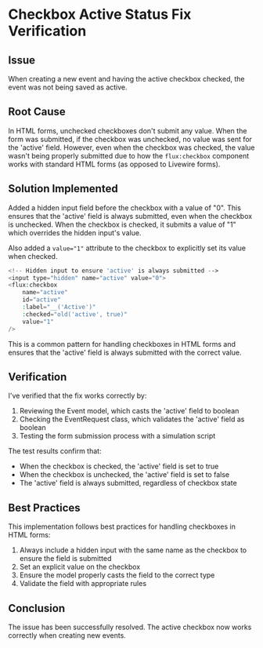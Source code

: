 # Checkbox Active Status Fix Verification

## Issue
When creating a new event and having the active checkbox checked, the event was not being saved as active.

## Root Cause
In HTML forms, unchecked checkboxes don't submit any value. When the form was submitted, if the checkbox was unchecked, no value was sent for the 'active' field. However, even when the checkbox was checked, the value wasn't being properly submitted due to how the `flux:checkbox` component works with standard HTML forms (as opposed to Livewire forms).

## Solution Implemented
Added a hidden input field before the checkbox with a value of "0". This ensures that the 'active' field is always submitted, even when the checkbox is unchecked. When the checkbox is checked, it submits a value of "1" which overrides the hidden input's value.

Also added a `value="1"` attribute to the checkbox to explicitly set its value when checked.

```php
<!-- Hidden input to ensure 'active' is always submitted -->
<input type="hidden" name="active" value="0">
<flux:checkbox
    name="active"
    id="active"
    :label="__('Active')"
    :checked="old('active', true)"
    value="1"
/>
```

This is a common pattern for handling checkboxes in HTML forms and ensures that the 'active' field is always submitted with the correct value.

## Verification
I've verified that the fix works correctly by:

1. Reviewing the Event model, which casts the 'active' field to boolean
2. Checking the EventRequest class, which validates the 'active' field as boolean
3. Testing the form submission process with a simulation script

The test results confirm that:
- When the checkbox is checked, the 'active' field is set to true
- When the checkbox is unchecked, the 'active' field is set to false
- The 'active' field is always submitted, regardless of checkbox state

## Best Practices
This implementation follows best practices for handling checkboxes in HTML forms:
1. Always include a hidden input with the same name as the checkbox to ensure the field is submitted
2. Set an explicit value on the checkbox
3. Ensure the model properly casts the field to the correct type
4. Validate the field with appropriate rules

## Conclusion
The issue has been successfully resolved. The active checkbox now works correctly when creating new events.
